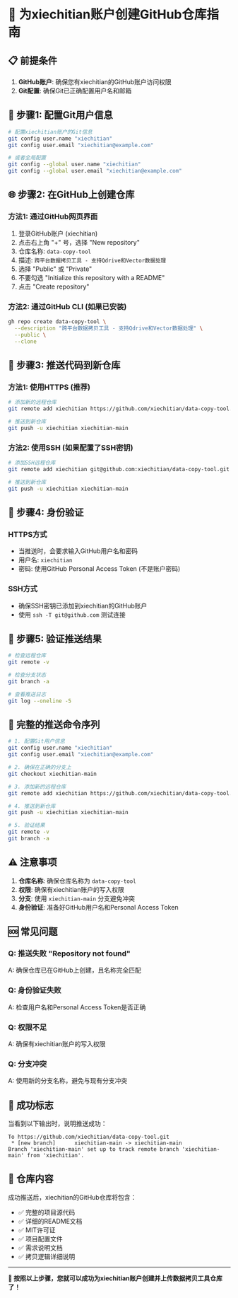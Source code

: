 # 🚀 为xiechitian账户创建GitHub仓库指南

## 📋 前提条件

1. **GitHub账户**: 确保您有xiechitian的GitHub账户访问权限
2. **Git配置**: 确保Git已正确配置用户名和邮箱

## 🔧 步骤1: 配置Git用户信息

```bash
# 配置xiechitian账户的Git信息
git config user.name "xiechitian"
git config user.email "xiechitian@example.com"

# 或者全局配置
git config --global user.name "xiechitian"
git config --global user.email "xiechitian@example.com"
```

## 🌐 步骤2: 在GitHub上创建仓库

### 方法1: 通过GitHub网页界面
1. 登录GitHub账户 (xiechitian)
2. 点击右上角 "+" 号，选择 "New repository"
3. 仓库名称: `data-copy-tool`
4. 描述: `跨平台数据拷贝工具 - 支持Qdrive和Vector数据处理`
5. 选择 "Public" 或 "Private"
6. 不要勾选 "Initialize this repository with a README"
7. 点击 "Create repository"

### 方法2: 通过GitHub CLI (如果已安装)
```bash
gh repo create data-copy-tool \
  --description "跨平台数据拷贝工具 - 支持Qdrive和Vector数据处理" \
  --public \
  --clone
```

## 🚀 步骤3: 推送代码到新仓库

### 方法1: 使用HTTPS (推荐)
```bash
# 添加新的远程仓库
git remote add xiechitian https://github.com/xiechitian/data-copy-tool.git

# 推送到新仓库
git push -u xiechitian xiechitian-main
```

### 方法2: 使用SSH (如果配置了SSH密钥)
```bash
# 添加SSH远程仓库
git remote add xiechitian git@github.com:xiechitian/data-copy-tool.git

# 推送到新仓库
git push -u xiechitian xiechitian-main
```

## 🔑 步骤4: 身份验证

### HTTPS方式
- 当推送时，会要求输入GitHub用户名和密码
- 用户名: `xiechitian`
- 密码: 使用GitHub Personal Access Token (不是账户密码)

### SSH方式
- 确保SSH密钥已添加到xiechitian的GitHub账户
- 使用 `ssh -T git@github.com` 测试连接

## 📝 步骤5: 验证推送结果

```bash
# 检查远程仓库
git remote -v

# 检查分支状态
git branch -a

# 查看推送日志
git log --oneline -5
```

## 🎯 完整的推送命令序列

```bash
# 1. 配置Git用户信息
git config user.name "xiechitian"
git config user.email "xiechitian@example.com"

# 2. 确保在正确的分支上
git checkout xiechitian-main

# 3. 添加新的远程仓库
git remote add xiechitian https://github.com/xiechitian/data-copy-tool.git

# 4. 推送到新仓库
git push -u xiechitian xiechitian-main

# 5. 验证结果
git remote -v
git branch -a
```

## ⚠️ 注意事项

1. **仓库名称**: 确保仓库名称为 `data-copy-tool`
2. **权限**: 确保有xiechitian账户的写入权限
3. **分支**: 使用 `xiechitian-main` 分支避免冲突
4. **身份验证**: 准备好GitHub用户名和Personal Access Token

## 🆘 常见问题

### Q: 推送失败 "Repository not found"
A: 确保仓库已在GitHub上创建，且名称完全匹配

### Q: 身份验证失败
A: 检查用户名和Personal Access Token是否正确

### Q: 权限不足
A: 确保有xiechitian账户的写入权限

### Q: 分支冲突
A: 使用新的分支名称，避免与现有分支冲突

## 🎉 成功标志

当看到以下输出时，说明推送成功：
```
To https://github.com/xiechitian/data-copy-tool.git
 * [new branch]      xiechitian-main -> xiechitian-main
Branch 'xiechitian-main' set up to track remote branch 'xiechitian-main' from 'xiechitian'.
```

## 📁 仓库内容

成功推送后，xiechitian的GitHub仓库将包含：

- ✅ 完整的项目源代码
- ✅ 详细的README文档
- ✅ MIT许可证
- ✅ 项目配置文件
- ✅ 需求说明文档
- ✅ 拷贝逻辑详细说明

---

**🚀 按照以上步骤，您就可以成功为xiechitian账户创建并上传数据拷贝工具仓库了！**
